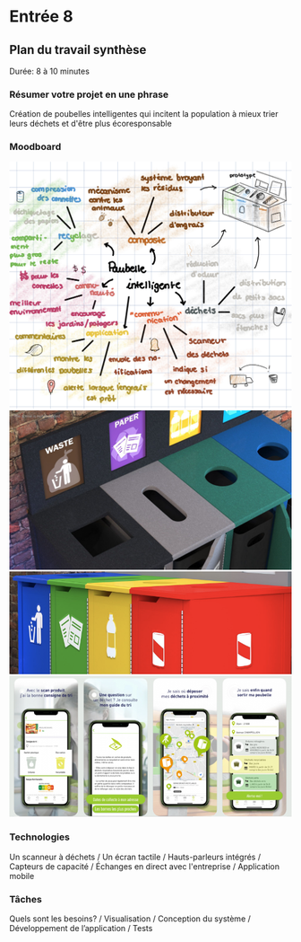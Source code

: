 # Entrée 8
## Plan du travail synthèse
Durée: 8 à 10 minutes

### Résumer votre projet en une phrase
Création de poubelles intelligentes qui incitent la population à mieux trier leurs déchets et d'être plus écoresponsable 

### Moodboard
![Carte heuristique](Images/carte_heuristique.jpeg)
![Compartiments](Images/compartiments.jpeg)
![Aspect visuel](Images/aspect_visuel.png)
![Application](Images/application.png)

### Technologies
Un scanneur à déchets / Un écran tactile / Hauts-parleurs intégrés / Capteurs de capacité / Échanges en direct avec l'entreprise / Application mobile

### Tâches
Quels sont les besoins? / Visualisation / Conception du système / Développement de l’application / Tests

